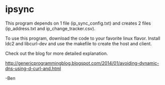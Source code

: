 ipsync
======

This program depends on 1 file (ip_sync_config.txt) and 
creates 2 files (ip_address.txt and ip_change_tracker.csv).

To use this program, download the code to your favorite 
linux flavor.  Install ldc2 and libcurl-dev and use
the makefile to create the host and client.

Check out the blog for more detailed explanation.

http://genericprogrammingblog.blogspot.com/2014/01/avoiding-dynamic-dns-using-d-curl-and.html

-Ben

